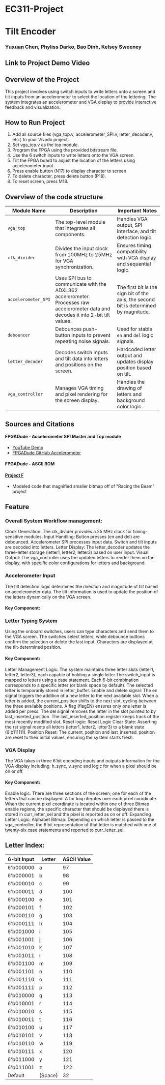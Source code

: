 # EC311-Project 
# Tilt Encoder
### Yuxuan Chen, Phyliss Darko, Bao Dinh, Kelsey Sweeney

## Link to Project Demo Video



## Overview of the Project
This project involves using switch inputs to write letters onto a screen and tilt inputs from an accelerometer to select the location of the lettering. The system integrates an accelerometer and VGA display to provide interactive feedback and visualization.


## How to Run Project
1. Add all source files (vga_top.v, accelerometer_SPI.v, letter_decoder.v, etc.) to your Vivado project.
2. Set vga_top.v as the top module.
3. Program the FPGA using the provided bitstream file.
4. Use the 6 switch inputs to write letters onto the VGA screen.
5. Tilt the FPGA board to adjust the location of the letters using accelerometer input.
6. Press enable button (N17) to display character to screen
7. To delete character, press delete button (P18).
8. To reset screen, press M18.


## Overview of the code structure
| Module Name        | Description                                                                 | Important Notes                                                        |
| ------------------ | --------------------------------------------------------------------------- | ---------------------------------------------------------------------- |
| `vga_top`          | The top-level module that integrates all components.                        | Handles VGA output, SPI interface, and tilt detection logic.          |
| `clk_divider`      | Divides the input clock from 100MHz to 25MHz for VGA synchronization.       | Ensures timing compatibility with VGA display and sequential logic.   |
| `accelerometer_SPI`| Uses SPI bus to communicate with the ADXL362 accelerometer. Processes raw accelerometer data and decodes it into 2-bit tilt values. | The first bit is the sign bit of the axis, the second bit is determined by magnitude. |
| `debouncer`        | Debounces push-button inputs to prevent repeating noise signals.            | Used for stable `en` and `del` logic signals.                          |
| `letter_decoder`   | Decodes switch inputs and tilt data into letters and positions on the screen. | Hardcoded letter output and updates display position based on tilt.   |
| `vga_controller`   | Manages VGA timing and pixel rendering for the screen display.              | Handles the drawing of letters and background color logic.            |


## Sources and Citations
#### FPGADude - Accelerometer SPI Master and Top module
* [YouTube Demo](https://www.youtube.com/watch?v=7b3YwQWwvXM)
* [FPGADude GitHub Accelerometer](https://github.com/FPGADude/Digital-Design/tree/main/FPGA%20Projects/Nexys%20A7%203-Axis%20Accelerometer%20SPI)

#### FPGADude - ASCII ROM

#### [Project F](https://projectf.io/posts/racing-the-beam/)
* Modeled code that magnified smaller bitmap off of "Racing the Beam" project





## Feature 
### Overall System Workflow management: 
Clock Generation: The clk_divider provides a 25 MHz clock for timing-sensitive modules. 
Input Handling: Button presses (en and del) are debounced. Accelerometer SPI processes input data. Switch and tilt inputs are decoded into letters.
Letter Display: The letter_decoder updates the three-letter storage (letter1, letter2, letter3) based on user input. 
Visual Output: The vga_controller uses the updated letters to render them on the display, with specific color configurations for letters and background.

### Accelerometer Input 
The tilt detection logic determines the direction and magnitude of tilt based on accelerometer data. The tilt information is used to update the position of the letters dynamically on the VGA screen.
#### Key Component: 




### Letter Typing System 
Using the onboard switches, users can type characters and send them to the VGA screen. The switches select letters, while debounce buttons confirm the selection or delete the last input. Characters are displayed at the tilt-determined position.
#### Key Component: 
Letter Management Logic: The system maintains three letter slots (letter1, letter2, letter3), each capable of holding a single letter.The switch_input is mapped to letters using a case statement. Each 6-bit combination corresponds to a specific letter (or blank space by default). The selected letter is temporarily stored in letter_buffer.
Enable and delete signal:  The en signal triggers the addition of a new letter to the next available slot. When a letter is added, the current_position shifts to the next slot, cycling between the three available positions. A flag (flagEN) ensures only one letter is added per press. The del signal removes the letter in the slot pointed to by last_inserted_position. The last_inserted_position register keeps track of the most recently modified slot.
Reset logic: Reset Logic Clear State: Asserting the rst signal resets all letters (letter1, letter2, letter3) to a blank state (6'b111111). Position Reset: The current_position and last_inserted_position are reset to their initial values, ensuring the system starts fresh.

### VGA Display 
The VGA takes in three 6’bit encoding inputs and outputs information for the VGA display including; h_sync, v_sync and logic for when a pixel should be on or off.

#### Key Component:
Enable logic: There are three sections of the screen; one for each of the letters that can be displayed. A for loop iterates over each pixel coordinate. When the current pixel coordinate is located within one of three Bitmap enable regions, the specific character that should be displayed there is stored in curr_letter_sel and the pixel is reported as on or off. 
Expanding Letter Logic:
Alphabet Bitmap: Depending on which letter is passed to the vga_controller, the 6 bit representation of that letter is matched with one of twenty-six case statements and reported to curr_letter_sel. 

## Letter Index:
| 6-bit Input | Letter | ASCII Value |
| ----------- | ------ | ----------- |
| 6'b000000   | a      | 97          |
| 6'b000001   | b      | 98          |
| 6'b000010   | c      | 99          |
| 6'b000011   | d      | 100         |
| 6'b000100   | e      | 101         |
| 6'b000101   | f      | 102         |
| 6'b000110   | g      | 103         |
| 6'b000111   | h      | 104         |
| 6'b001000   | i      | 105         |
| 6'b001001   | j      | 106         |
| 6'b001010   | k      | 107         |
| 6'b001011   | l      | 108         |
| 6'b001100   | m      | 109         |
| 6'b001101   | n      | 110         |
| 6'b001110   | o      | 111         |
| 6'b001111   | p      | 112         |
| 6'b010000   | q      | 113         |
| 6'b010001   | r      | 114         |
| 6'b010010   | s      | 115         |
| 6'b010011   | t      | 116         |
| 6'b010100   | u      | 117         |
| 6'b010101   | v      | 118         |
| 6'b010110   | w      | 119         |
| 6'b010111   | x      | 120         |
| 6'b011000   | y      | 121         |
| 6'b011001   | z      | 122         |
| Default     |  (Space)| 32          |



